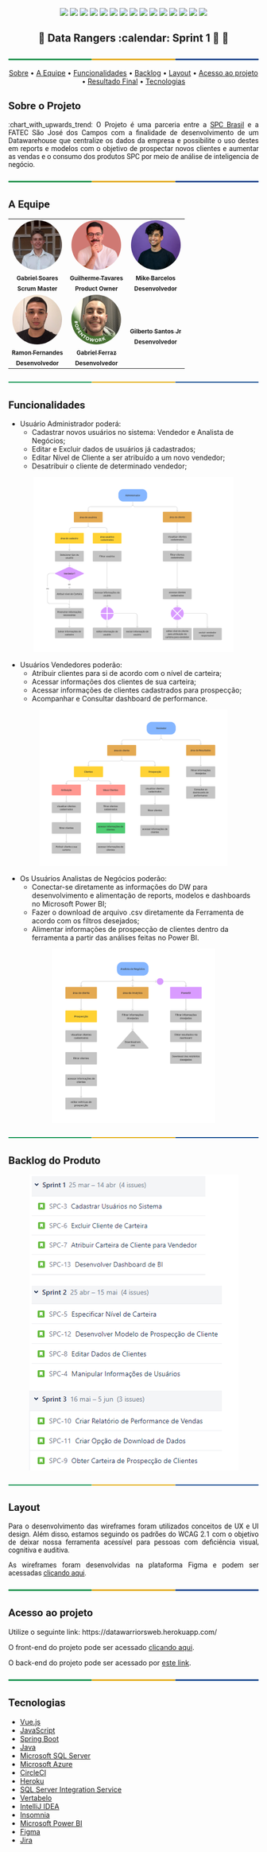 <html>
  <body>
     <p align="center"> <img src="https://img.shields.io/badge/Vue.js-35495E?style=for-the-badge&logo=vuedotjs&logoColor=4FC08D"> <img src="https://img.shields.io/badge/JavaScript-F7DF1E?style=for-the-badge&logo=javascript&logoColor=black">  <img src="https://img.shields.io/badge/HTML5-E34F26?style=for-the-badge&logo=html5&logoColor=white"> <img src= "https://img.shields.io/badge/CSS3-1572B6?style=for-the-badge&logo=css3&logoColor=white">  <img src="https://img.shields.io/badge/Spring-6DB33F?style=for-the-badge&logo=spring&logoColor=white">  <img src="https://img.shields.io/badge/Java-ED8B00?style=for-the-badge&logo=java&logoColor=white"> <img src="https://img.shields.io/badge/Microsoft%20SQL%20Server-CC2927?style=for-the-badge&logo=microsoft%20sql%20server&logoColor=white"> <img src="https://img.shields.io/badge/microsoft%20azure-0089D6?style=for-the-badge&logo=microsoft-azure&logoColor=white">  <img src="https://img.shields.io/badge/circleci-343434?style=for-the-badge&logo=circleci&logoColor=white">  <img src="https://img.shields.io/badge/Heroku-430098?style=for-the-badge&logo=heroku&logoColor=white">  <img src="https://img.shields.io/badge/Vertabelo-0678BE?style=for-the-badge&logo=Vertabelo&logoColor=white">  <img src="https://img.shields.io/badge/IntelliJ_IDEA-000000.svg?style=for-the-badge&logo=intellij-idea&logoColor=white">  <img src="https://img.shields.io/badge/Insomnia-5849be?style=for-the-badge&logo=Insomnia&logoColor=white">  <img src="https://img.shields.io/badge/PowerBI-F2C811?style=for-the-badge&logo=Power%20BI&logoColor=white"> <img src="https://img.shields.io/badge/Figma-F24E1E?style=for-the-badge&logo=figma&logoColor=white">  </p>
    
   
  <h2 align="center"> 🚧 Data Rangers :calendar:  Sprint 1 🚀 🚧 </h2>
  
  <p align="center"> <img src="https://github.com/guiftavares/Registro-de-Livros/blob/main/Group%2040linha.png"></p>
    
 <p align="center">
 <a href="#-sobre-o-projeto">Sobre</a> •
 <a href="#-a-equipe">A Equipe</a> •
 <a href="#-funcionalidades">Funcionalidades</a> •
 <a href="#-backlog-do-produto">Backlog</a> •
 <a href="#-layout">Layout</a> • 
 <a href="#-acesso-ao-projeto">Acesso ao projeto</a> • 
 <a href="#-resultado-final">Resultado Final</a> • 
 <a href="#-tecnologias">Tecnologias</a>
 </p>
 
 <h2 style="font-family:roboto;"> Sobre o Projeto</h2>
 <p align="justify" style="font-family:roboto;"> :chart_with_upwards_trend: O Projeto é uma parceria entre a <a href="https://www.spcbrasil.org.br/">SPC Brasil</a> e a FATEC São José dos Campos com a finalidade de desenvolvimento de um Datawarehouse que centralize os dados da empresa e possibilite o uso destes em reports e modelos com o objetivo de prospectar novos clientes e aumentar as vendas e o consumo dos produtos SPC por meio de análise de inteligencia de negócio.</p>
 
 <p align="center"> <img src="https://github.com/guiftavares/Registro-de-Livros/blob/main/Group%2040linha.png"></p>
 
 <h2 style="font-family:roboto;"> A Equipe</h2>
  <table align="center">
  <tr>
    <td align="center"><a href="https://www.linkedin.com/in/gabrielsoaresgoncalves/"><img style="border-radius: 50%;" src="https://github.com/GabrielSG20/API4Sem2021/blob/documentation/images/GabrielSoares.jfif" width="100px;" alt=""/><br /><sub><b>Gabriel Soares</b></sub></a><br/><sub><b>Scrum Master</b></sub></td>
     <td align="center"><a href="https://www.linkedin.com/in/guilhermeftavares/"><img style="border-radius: 50%;" src="https://github.com/GabrielSG20/API4Sem2021/blob/documentation/images/GuilhermeTavares.png" width="100px;" alt=""/><br/><sub><b>Guilherme Tavares</b></sub></a><br/><sub><b>Product Owner</b></sub></td>
    <td align="center"><a href="https://www.linkedin.com/in/mike-barcelos-b4648016a/"><img style="border-radius: 50%;" src="https://github.com/GabrielSG20/API4Sem2021/blob/documentation/images/MikeBarcelos.jfif" width="100px;" alt=""/><br /><sub><b>Mike Barcelos</b></sub></a><br/><sub><b>Desenvolvedor</b></sub></td>    
  </tr>
  <tr>
    <td align="center"><a href="https://www.linkedin.com/in/ramon-fernandes-19244a1ab/"><img style="border-radius: 50%;" src="https://github.com/GabrielSG20/API4Sem2021/blob/documentation/images/RamonFernandes.jfif" width="100px;" alt=""/><br /><sub><b>Ramon Fernandes</b></sub></a><br/><sub><b>Desenvolvedor</b></sub></td>
    <td align="center"><a href="https://www.linkedin.com/in/gabriel-henrique-de-souza-ferraz-4873581b2/"><img style="border-radius: 50%;" src="https://github.com/GabrielSG20/API4Sem2021/blob/documentation/images/GabrielFerraz.jfif" width="100px;" alt=""/><br /><sub><b>Gabriel Ferraz</b></sub></a><br/><sub><b>Desenvolvedor</b></sub></td>
   <td align="center"><a href="https://www.linkedin.com/in/devgilbertosantos/"><img style="border-radius: 50%;" src="https://media-exp1.licdn.com/dms/image/C4E03AQFVtgN9AJEN4Q/profile-displayphoto-shrink_800_800/0/1630589654324?e=1655942400&v=beta&t=wpQZCyve33P5Tmuy35gP1SD83oLieAKLJQWR0AqMKEw" width="100px;" alt=""/><br /><sub><b>Gilberto Santos Jr</b></sub></a><br/><sub><b>Desenvolvedor</b></sub></td>    
  </tr>
</table>
    
  <p align="center"> <img src="https://github.com/guiftavares/Registro-de-Livros/blob/main/Group%2040linha.png"></p>
  
  <h2 style="font-family:roboto;"> Funcionalidades</h2>
  
      

  <ul>
    <li> Usuário Administrador poderá:
    <ul>
      <li>Cadastrar novos usuários no sistema: Vendedor e Analista de Negócios;</li>
      <li>Editar e Excluir dados de usuários já cadastrados;</li>
      <li>Editar Nível de Cliente a ser atribuído a um novo vendedor;</li>
      <li>Desatribuir o cliente de determinado vendedor;</li>
      </ul></li>
  </ul>
    
  <p align="center"><img src="https://github.com/guiftavares/Registro-de-Livros/blob/main/PBB%205%20SEM.png" width="80%"></p>
    
  <ul>
    <li> Usuários Vendedores poderão:
    <ul>
      <li>Atribuir clientes para si de acordo com o nível de carteira;</li>
      <li>Acessar informações dos clientes de sua carteira;</li>
      <li>Acessar informações de clientes cadastrados para prospecção;</li>
      <li>Acompanhar e Consultar dashboard de performance.</li>
      </ul></li>
   </ul>
   
   <p align="center"><img src="https://github.com/guiftavares/Registro-de-Livros/blob/main/PBB%205%20SEM%20(1).png" width="75%"></p>
    
  <ul> 
    <li>Os Usuários Analistas de Negócios poderão:
    <ul>
      <li>Conectar-se diretamente as informações do DW para desenvolvimento e alimentação de reports, modelos e dashboards no Microsoft Power BI;</li>
      <li>Fazer o download de arquivo .csv diretamente da Ferramenta de acordo com os filtros desejados;</li>
      <li>Alimentar informações de prospecção de clientes dentro da ferramenta a partir das análises feitas no Power BI.</li>
      </ul></li>
  </ul>
  
  <p align="center"><img src="https://github.com/guiftavares/Registro-de-Livros/blob/main/PBB%205%20SEM%20(2).png" width="65%"></p>
  
  <p align="center"> <img src="https://github.com/guiftavares/Registro-de-Livros/blob/main/Group%2040linha.png"></p>
  
  <h2 style="font-family:roboto;"> Backlog do Produto</h2>
  
  <p align="center"><img src="https://github.com/guiftavares/Registro-de-Livros/blob/main/Group%2041%20(1).png"></p>
    
  <p align="center"> <img src="https://github.com/guiftavares/Registro-de-Livros/blob/main/Group%2040linha.png"></p>
  
  <h2 style="font-family:roboto;"> Layout</h2>
    
  <p align="justify" style="font-family:roboto;"> Para o desenvolvimento das wireframes foram utilizados conceitos de UX e UI design. Além disso, estamos seguindo os padrões do WCAG 2.1 com o objetivo de deixar nossa ferramenta acessível para pessoas com deficiência visual, cognitiva e auditiva. </p>
  <p align="justify" style="font-family:roboto;"> As wireframes foram desenvolvidas na plataforma Figma e podem ser acessadas <a href="https://www.figma.com/file/giqGsMeJegSi7UWvOZQlBN/SPC?node-id=0%3A1">clicando aqui</a>.</p>
  
  <p align="center"> <img src="https://github.com/guiftavares/Registro-de-Livros/blob/main/Group%2040linha.png"></p>
 
  <h2 style="font-family:roboto;"> Acesso ao projeto</h2>
    <p>Utilize o seguinte link: https://datawarriorsweb.herokuapp.com/</p>
    <p>O front-end do projeto pode ser acessado <a href="https://github.com/API5Sem22/API5Front">clicando aqui</a>.</p>
    <p>O back-end do projeto pode ser acessado por <a href="https://github.com/API5Sem22/API5Back">este link</a>.</p>
  
  <p align="center"> <img src="https://github.com/guiftavares/Registro-de-Livros/blob/main/Group%2040linha.png"></p>
  
  <h2 style="font-family:roboto;"> Tecnologias</h2>
   
   * [Vue.js](https://vuejs.org/)
   * [JavaScript](https://www.javascript.com/)
   * [Spring Boot](https://spring.io/)
   * [Java](https://www.java.com/pt_BR/)
   * [Microsoft SQL Server](https://www.microsoft.com/pt-br/sql-server/sql-server-2019)
   * [Microsoft Azure](https://azure.microsoft.com/pt-br/)
   * [CircleCI](https://circleci.com/)
   * [Heroku](https://www.heroku.com/)
   * [SQL Server Integration Service](https://docs.microsoft.com/pt-br/sql/integration-services/sql-server-integration-services?view=sql-server-ver15)
   * [Vertabelo](https://vertabelo.com/)
   * [IntelliJ IDEA](https://www.jetbrains.com/pt-br/idea/)
   * [Insomnia](https://insomnia.rest/download)
   * [Microsoft Power BI](https://powerbi.microsoft.com/pt-br/)
   * [Figma](https://www.figma.com/)  
   * [Jira](https://www.atlassian.com/br/software/jira)
    
  </body>
 <html>
